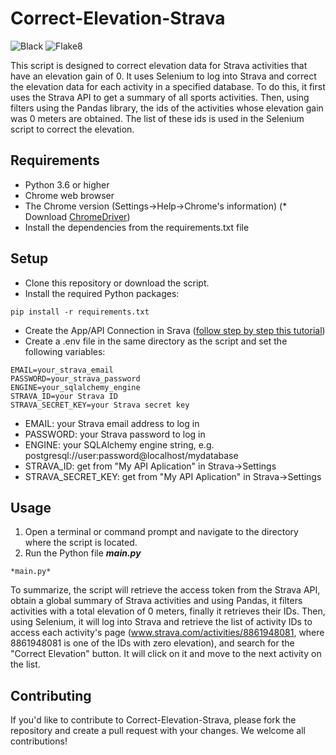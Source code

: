 # Correct-Elevation-Strava

![Black](https://img.shields.io/badge/code%20style-black-000000.svg)
![Flake8](https://img.shields.io/badge/code%20style-flake8-blue)

This script is designed to correct elevation data for Strava activities that have an elevation gain of 0. It uses Selenium to log into Strava and correct the elevation data for each activity in a specified database.
To do this, it first uses the Strava API to get a summary of all sports activities. Then, using filters using the Pandas library, the ids of the activities whose elevation gain was 0 meters are obtained. The list of these ids is used in the Selenium script to correct the elevation.

## Requirements

* Python 3.6 or higher
* Chrome web browser
* The Chrome version (Settings->Help->Chrome's information)
(* Download [ChromeDriver](https://chromedriver.chromium.org/))
* Install the dependencies from the requirements.txt file

## Setup

* Clone this repository or download the script.
* Install the required Python packages:

```text
pip install -r requirements.txt
```

* Create the App/API Connection in Srava ([follow step by step this tutorial](https://medium.com/swlh/using-python-to-connect-to-stravas-api-and-analyse-your-activities-dummies-guide-5f49727aac86))
* Create a .env file in the same directory as the script and set the following variables:

```text
EMAIL=your_strava_email
PASSWORD=your_strava_password
ENGINE=your_sqlalchemy_engine
STRAVA_ID=your Strava ID
STRAVA_SECRET_KEY=your Strava secret key
```

* EMAIL: your Strava email address to log in
* PASSWORD: your Strava password to log in
* ENGINE: your SQLAlchemy engine string, e.g. postgresql://user:password@localhost/mydatabase
* STRAVA_ID: get from "My API Aplication" in Strava->Settings
* STRAVA_SECRET_KEY: get from "My API Aplication" in Strava->Settings

## Usage

1. Open a terminal or command prompt and navigate to the directory where the script is located.
2. Run the Python file ***main.py***

```text
*main.py*
```

To summarize, the script will retrieve the access token from the Strava API, obtain a global summary of Strava activities and using Pandas, it filters activities with a total elevation of 0 meters, finally it retrieves their IDs. Then, using Selenium, it will log into Strava and retrieve the list of activity IDs to access each activity's page (www.strava.com/activities/8861948081, where 8861948081 is one of the IDs with zero elevation), and search for the "Correct Elevation" button. It will click on it and move to the next activity on the list.

## Contributing

If you'd like to contribute to Correct-Elevation-Strava, please fork the repository and create a pull request with your changes. We welcome all contributions!
